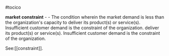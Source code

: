 #tocico

<b>market constraint</b> - - The condition wherein the market demand is less than the organization's capacity to deliver its product(s) or service(s). Insufficient customer demand is the constraint of the organization. deliver its product(s) or service(s). Insufficient customer demand is the constraint of the organization. 



See:[[constraint]].
